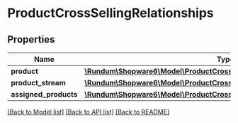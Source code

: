 # ProductCrossSellingRelationships

## Properties
Name | Type | Description | Notes
------------ | ------------- | ------------- | -------------
**product** | [**\Rundum\Shopware6\Model\ProductCrossSellingRelationshipsProduct**](ProductCrossSellingRelationshipsProduct.md) |  | [optional] 
**product_stream** | [**\Rundum\Shopware6\Model\ProductCrossSellingRelationshipsProductStream**](ProductCrossSellingRelationshipsProductStream.md) |  | [optional] 
**assigned_products** | [**\Rundum\Shopware6\Model\ProductCrossSellingRelationshipsAssignedProducts**](ProductCrossSellingRelationshipsAssignedProducts.md) |  | [optional] 

[[Back to Model list]](../../README.md#documentation-for-models) [[Back to API list]](../../README.md#documentation-for-api-endpoints) [[Back to README]](../../README.md)

